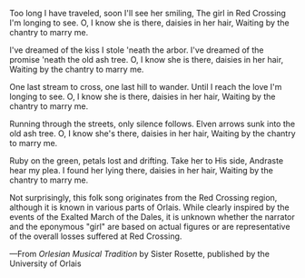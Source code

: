 Too long I have traveled, soon I'll see her smiling,
The girl in Red Crossing I'm longing to see.
O, I know she is there, daisies in her hair,
Waiting by the chantry to marry me.

I've dreamed of the kiss I stole 'neath the arbor.
I've dreamed of the promise 'neath the old ash tree.
O, I know she is there, daisies in her hair,
Waiting by the chantry to marry me.

One last stream to cross, one last hill to wander.
Until I reach the love I'm longing to see.
O, I know she is there, daisies in her hair,
Waiting by the chantry to marry me.

Running through the streets, only silence follows.
Elven arrows sunk into the old ash tree.
O, I know she's there, daisies in her hair,
Waiting by the chantry to marry me.

Ruby on the green, petals lost and drifting.
Take her to His side, Andraste hear my plea.
I found her lying there, daisies in her hair,
Waiting by the chantry to marry me.


Not surprisingly, this folk song originates from the Red Crossing region, although it is known in various parts of Orlais. While clearly inspired by the events of the Exalted March of the Dales, it is unknown whether the narrator and the eponymous "girl" are based on actual figures or are representative of the overall losses suffered at Red Crossing.

—From <i> Orlesian Musical Tradition </i> by Sister Rosette, published by the University of Orlais
